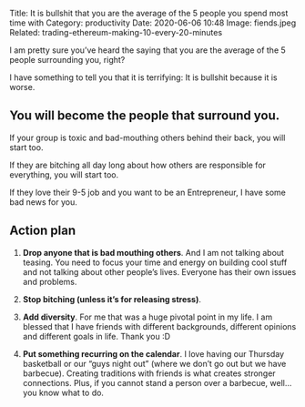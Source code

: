 Title: It is bullshit that you are the average of the 5 people you spend most time with
Category: productivity
Date: 2020-06-06 10:48
Image: fiends.jpeg
Related: trading-ethereum-making-10-every-20-minutes

I am pretty sure you’ve heard the saying that you are the average of the 5 people surrounding you, right?

I have something to tell you that it is terrifying: It is bullshit because it is worse.

## You will become the people that surround you.

If your group is toxic and bad-mouthing others behind their back, you will start too.

If they are bitching all day long about how others are responsible for everything, you will start too.

If they love their 9-5 job and you want to be an Entrepreneur, I have some bad news for you.

## Action plan

1. **Drop anyone that is bad mouthing others**. And I am not talking about teasing. You need to focus your time and energy on building cool stuff and not talking about other people’s lives. Everyone has their own issues and problems.

2. **Stop bitching (unless it’s for releasing stress)**.

3. **Add diversity**. For me that was a huge pivotal point in my life. I am blessed that I have friends with different backgrounds, different opinions and different goals in life. Thank you :D

4. **Put something recurring on the calendar**. I love having our Thursday basketball or our “guys night out” (where we don’t go out but we have barbecue). Creating traditions with friends is what creates stronger connections. Plus, if you cannot stand a person over a barbecue, well… you know what to do.
